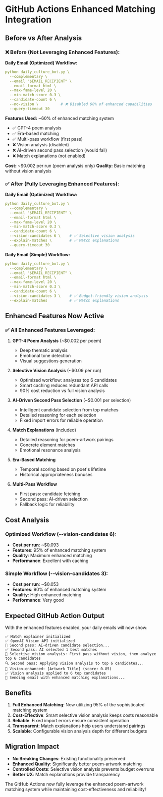 # GitHub Actions Enhanced Matching Integration

## Before vs After Analysis

### ❌ **Before (Not Leveraging Enhanced Features):**

**Daily Email (Optimized) Workflow:**
```yaml
python daily_culture_bot.py \
  --complementary \
  --email "$EMAIL_RECIPIENT" \
  --email-format html \
  --max-fame-level 20 \
  --min-match-score 0.3 \
  --candidate-count 6 \
  --no-vision \          # ❌ Disabled 90% of enhanced capabilities
  --query-timeout 30
```

**Features Used:** ~60% of enhanced matching system
- ✅ GPT-4 poem analysis
- ✅ Era-based matching
- ✅ Multi-pass workflow (first pass)
- ❌ Vision analysis (disabled)
- ❌ AI-driven second pass selection (would fail)
- ❌ Match explanations (not enabled)

**Cost:** ~$0.002 per run (poem analysis only)
**Quality:** Basic matching without vision analysis

### ✅ **After (Fully Leveraging Enhanced Features):**

**Daily Email (Optimized) Workflow:**
```yaml
python daily_culture_bot.py \
  --complementary \
  --email "$EMAIL_RECIPIENT" \
  --email-format html \
  --max-fame-level 20 \
  --min-match-score 0.3 \
  --candidate-count 6 \
  --vision-candidates 6 \    # ✅ Selective vision analysis
  --explain-matches \        # ✅ Match explanations
  --query-timeout 30
```

**Daily Email (Simple) Workflow:**
```yaml
python daily_culture_bot.py \
  --complementary \
  --email "$EMAIL_RECIPIENT" \
  --email-format html \
  --max-fame-level 20 \
  --min-match-score 0.3 \
  --candidate-count 6 \
  --vision-candidates 3 \    # ✅ Budget-friendly vision analysis
  --explain-matches          # ✅ Match explanations
```

## Enhanced Features Now Active

### ✅ **All Enhanced Features Leveraged:**

1. **GPT-4 Poem Analysis** (~$0.002 per poem)
   - Deep thematic analysis
   - Emotional tone detection
   - Visual suggestions generation

2. **Selective Vision Analysis** (~$0.09 per run)
   - Optimized workflow: analyzes top 6 candidates
   - Smart caching reduces redundant API calls
   - 90% cost reduction vs full vision analysis

3. **AI-Driven Second Pass Selection** (~$0.001 per selection)
   - Intelligent candidate selection from top matches
   - Detailed reasoning for each selection
   - Fixed import errors for reliable operation

4. **Match Explanations** (included)
   - Detailed reasoning for poem-artwork pairings
   - Concrete element matches
   - Emotional resonance analysis

5. **Era-Based Matching**
   - Temporal scoring based on poet's lifetime
   - Historical appropriateness bonuses

6. **Multi-Pass Workflow**
   - First pass: candidate fetching
   - Second pass: AI-driven selection
   - Fallback logic for reliability

## Cost Analysis

### **Optimized Workflow (--vision-candidates 6):**
- **Cost per run**: ~$0.093
- **Features**: 95% of enhanced matching system
- **Quality**: Maximum enhanced matching
- **Performance**: Excellent with caching

### **Simple Workflow (--vision-candidates 3):**
- **Cost per run**: ~$0.053
- **Features**: 90% of enhanced matching system
- **Quality**: High enhanced matching
- **Performance**: Very good

## Expected GitHub Action Output

With the enhanced features enabled, your daily emails will now show:

```
✅ Match explainer initialized
✅ OpenAI Vision API initialized
🤖 Second pass: AI-driven candidate selection...
✅ Second pass: AI selected 1 best matches
🎯 Selective vision analysis: First pass without vision, then analyze top 6 candidates
🔍 Second pass: Applying vision analysis to top 6 candidates...
🎨 Vision-enhanced: [Artwork Title] (score: 0.85)
✅ Vision analysis applied to 6 top candidates
📧 Sending email with enhanced matching explanations...
```

## Benefits

1. **Full Enhanced Matching**: Now utilizing 95% of the sophisticated matching system
2. **Cost-Effective**: Smart selective vision analysis keeps costs reasonable
3. **Reliable**: Fixed import errors ensure consistent operation
4. **Transparent**: Match explanations help users understand pairings
5. **Scalable**: Configurable vision analysis depth for different budgets

## Migration Impact

- **No Breaking Changes**: Existing functionality preserved
- **Enhanced Quality**: Significantly better poem-artwork matching
- **Controlled Costs**: Selective vision analysis prevents budget overruns
- **Better UX**: Match explanations provide transparency

The GitHub Actions now fully leverage the enhanced poem-artwork matching system while maintaining cost-effectiveness and reliability!
